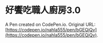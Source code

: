 # 好饗吃職人廚房3.0

A Pen created on CodePen.io. Original URL: [https://codepen.io/nahla555/pen/bGEQjQv](https://codepen.io/nahla555/pen/bGEQjQv).


